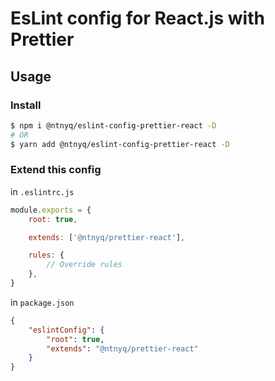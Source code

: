 # EsLint config for React.js with Prettier

## Usage

### Install

```bash
$ npm i @ntnyq/eslint-config-prettier-react -D
# OR
$ yarn add @ntnyq/eslint-config-prettier-react -D
```

### Extend this config

in `.eslintrc.js`

```js
module.exports = {
    root: true,

    extends: ['@ntnyq/prettier-react'],

    rules: {
        // Override rules
    },
}
```

in `package.json`

```json
{
    "eslintConfig": {
        "root": true,
        "extends": "@ntnyq/prettier-react"
    }
}
```
